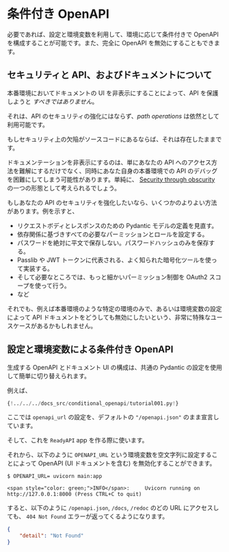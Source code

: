 # 条件付き OpenAPI

必要であれば、設定と環境変数を利用して、環境に応じて条件付きで OpenAPI を構成することが可能です。また、完全に OpenAPI を無効にすることもできます。

## セキュリティと API、およびドキュメントについて

本番環境においてドキュメントの UI を非表示にすることによって、API を保護しようと _すべきではありません_。

それは、API のセキュリティの強化にはならず、_path operations_ は依然として利用可能です。

もしセキュリティ上の欠陥がソースコードにあるならば、それは存在したままです。

ドキュメンテーションを非表示にするのは、単にあなたの API へのアクセス方法を難解にするだけでなく、同時にあなた自身の本番環境での API のデバッグを困難にしてしまう可能性があります。単純に、 <a href="https://en.wikipedia.org/wiki/Security_through_obscurity" class="external-link" target="_blank">Security through obscurity</a> の一つの形態として考えられるでしょう。

もしあなたの API のセキュリティを強化したいなら、いくつかのよりよい方法があります。例を示すと、

- リクエストボディとレスポンスのための Pydantic モデルの定義を見直す。
- 依存関係に基づきすべての必要なパーミッションとロールを設定する。
- パスワードを絶対に平文で保存しない。パスワードハッシュのみを保存する。
- Passlib や JWT トークンに代表される、よく知られた暗号化ツールを使って実装する。
- そして必要なところでは、もっと細かいパーミッション制御を OAuth2 スコープを使って行う。
- など

それでも、例えば本番環境のような特定の環境のみで、あるいは環境変数の設定によって API ドキュメントをどうしても無効にしたいという、非常に特殊なユースケースがあるかもしれません。

## 設定と環境変数による条件付き OpenAPI

生成する OpenAPI とドキュメント UI の構成は、共通の Pydantic の設定を使用して簡単に切り替えられます。

例えば、

```Python hl_lines="6  11"
{!../../../docs_src/conditional_openapi/tutorial001.py!}
```

ここでは `openapi_url` の設定を、デフォルトの `"/openapi.json"` のまま宣言しています。

そして、これを `ReadyAPI` app を作る際に使います。

それから、以下のように `OPENAPI_URL` という環境変数を空文字列に設定することによって OpenAPI (UI ドキュメントを含む) を無効化することができます。

<div class="termy">

```console
$ OPENAPI_URL= uvicorn main:app

<span style="color: green;">INFO</span>:     Uvicorn running on http://127.0.0.1:8000 (Press CTRL+C to quit)
```

</div>

すると、以下のように `/openapi.json`, `/docs`, `/redoc` のどの URL にアクセスしても、 `404 Not Found` エラーが返ってくるようになります。

```JSON
{
    "detail": "Not Found"
}
```
